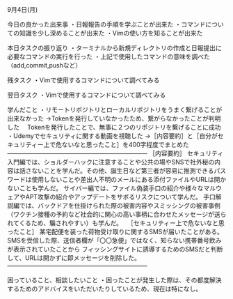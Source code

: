 9月4日(月)

今日の良かった出来事
・日報報告の手順を学ぶことが出来た
・コマンドについての知識を少し深めることが出来た
・Vimの使い方を知ることが出来た

本日タスクの振り返り
・ターミナルから新規ディレクトリの作成と日報提出に必要なコマンドの実行を行った
・上記で使用したコマンドの意味を調べた（add,commit,pushなど）

残タスク
・Vimで使用するコマンドについて調べてみる

翌日タスク
・Vimで使用するコマンドについて調べてみる

学んだこと
・リモートリポジトリとローカルリポジトリをうまく繋げることが出来なかった
→Tokenを発行していなかったため、繋がらなかったことが判明した
　Tokenを発行したことで、無事に２つのリポジトリを繋げることに成功
・Udemyでセキュリティに関する動画を視聴した
→［内容要約］と［自分がセキュリティー上で危ないなと思ったこと］を400字程度でまとめた
———————————————————————
［内容要約］
セキュリティ入門編では、ショルダーハックに注意することや公共の場やSNSで社外秘の内容は話さないことを学んだ。その他、誕生日など第三者が容易に推測できるパスワードは使用しないことや差出人不明のメールにある添付ファイルやURLは開かないことも学んだ。
サイバー編では、ファイル偽装手口の紹介や様々なマルウェアやAPT攻撃の紹介やアップデートをサボるリスクについて学んだ。
手口解説編では、バックドアを仕掛けられた際の被害内容やスミッシングの被害事例（ワクチン接種の予約など社会的に関心の高い事柄に合わせたメッセージが送られてくるため、騙されやすい）も学んだ。
 
［セキュリティー上で危ないなと思ったこと］
某宅配便を装った荷物受け取りに関するSMSが届いたことがある。
SMSを受信した際、送信者欄が「〇〇急便」ではなく、知らない携帯番号飲みが表示されていたことから
フィッシングサイトに誘導するためのSMSだと判断して、URLは開かずに即メッセージを削除した。
———————————————————————

困っていること、相談したいこと
・困ったことが発生した際は、その都度解決するためのアドバイスをいただいたりしているため、現在は特になし。


